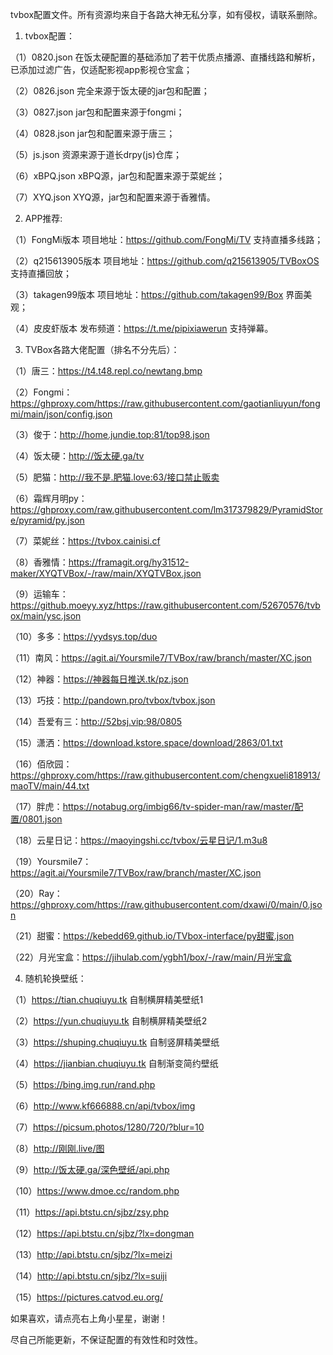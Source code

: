 tvbox配置文件。所有资源均来自于各路大神无私分享，如有侵权，请联系删除。
1. tvbox配置：

（1）0820.json  在饭太硬配置的基础添加了若干优质点播源、直播线路和解析，已添加过滤广告，仅适配影视app影视仓宝盒；

（2）0826.json  完全来源于饭太硬的jar包和配置；

（3）0827.json  jar包和配置来源于fongmi；

（4）0828.json  jar包和配置来源于唐三；

（5）js.json  资源来源于道长drpy(js)仓库；

（6）xBPQ.json  xBPQ源，jar包和配置来源于菜妮丝；

（7）XYQ.json  XYQ源，jar包和配置来源于香雅情。

2. APP推荐:

（1）FongMi版本  项目地址：https://github.com/FongMi/TV 支持直播多线路；

（2）q215613905版本  项目地址：https://github.com/q215613905/TVBoxOS 支持直播回放；

（3）takagen99版本  项目地址：https://github.com/takagen99/Box 界面美观；

（4）皮皮虾版本  发布频道：https://t.me/pipixiawerun 支持弹幕。

3. TVBox各路大佬配置（排名不分先后）：

（1）唐三：https://t4.t48.repl.co/newtang.bmp

（2）Fongmi：https://ghproxy.com/https://raw.githubusercontent.com/gaotianliuyun/fongmi/main/json/config.json

（3）俊于：http://home.jundie.top:81/top98.json

（4）饭太硬：http://饭太硬.ga/tv

（5）肥猫：http://我不是.肥猫.love:63/接口禁止贩卖

（6）霜辉月明py：https://ghproxy.com/raw.githubusercontent.com/lm317379829/PyramidStore/pyramid/py.json

（7）菜妮丝：https://tvbox.cainisi.cf

（8）香雅情：https://framagit.org/hy31512-maker/XYQTVBox/-/raw/main/XYQTVBox.json

（9）运输车：https://github.moeyy.xyz/https://raw.githubusercontent.com/52670576/tvbox/main/ysc.json

（10）多多：https://yydsys.top/duo

（11）南风：https://agit.ai/Yoursmile7/TVBox/raw/branch/master/XC.json

（12）神器：https://神器每日推送.tk/pz.json

（13）巧技：http://pandown.pro/tvbox/tvbox.json

（14）吾爱有三：http://52bsj.vip:98/0805

（15）潇洒：https://download.kstore.space/download/2863/01.txt

（16）佰欣园：https://ghproxy.com/https://raw.githubusercontent.com/chengxueli818913/maoTV/main/44.txt

（17）胖虎：https://notabug.org/imbig66/tv-spider-man/raw/master/配置/0801.json

（18）云星日记：https://maoyingshi.cc/tvbox/云星日记/1.m3u8

（19）Yoursmile7：https://agit.ai/Yoursmile7/TVBox/raw/branch/master/XC.json

（20）Ray：https://ghproxy.com/https://raw.githubusercontent.com/dxawi/0/main/0.json

（21）甜蜜：https://kebedd69.github.io/TVbox-interface/py甜蜜.json

（22）月光宝盒：https://jihulab.com/ygbh1/box/-/raw/main/月光宝盒

4. 随机轮换壁纸：

（1）https://tian.chuqiuyu.tk  自制横屏精美壁纸1

（2）https://yun.chuqiuyu.tk  自制横屏精美壁纸2

（3）https://shuping.chuqiuyu.tk  自制竖屏精美壁纸

（4）https://jianbian.chuqiuyu.tk  自制渐变简约壁纸

（5）https://bing.img.run/rand.php

（6）http://www.kf666888.cn/api/tvbox/img

（7）https://picsum.photos/1280/720/?blur=10

（8）http://刚刚.live/图 

（9）http://饭太硬.ga/深色壁纸/api.php

（10）https://www.dmoe.cc/random.php

（11）https://api.btstu.cn/sjbz/zsy.php

（12）https://api.btstu.cn/sjbz/?lx=dongman

（13）http://api.btstu.cn/sjbz/?lx=meizi

（14）http://api.btstu.cn/sjbz/?lx=suiji

（15）https://pictures.catvod.eu.org/

如果喜欢，请点亮右上角小星星，谢谢！

尽自己所能更新，不保证配置的有效性和时效性。

